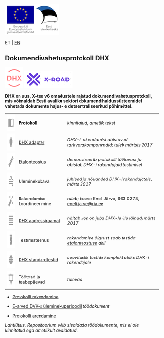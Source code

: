 ![](img/EL_struktuuri-_ja_investeerimisfondid_horisontaalne.jpg)

ET | [EN](docs/EN.md)

## Dokumendivahetusprotokoll DHX
![](docs/DHX.PNG)  ![](docs/X-ROAD.PNG)

__DHX on uus, X-tee v6 omadustele rajatud dokumendivahetusprotokoll, mis võimaldab Eesti avaliku sektori dokumendihaldussüsteemidel vahetada dokumente hajus- e detsentraliseeritud põhimõttel.__

|     |   |   |
|-----|-------------|-----|
| <img src="img/01-book-open-variant.png" width="56" height="56"> | __[Protokoll](https://e-gov.github.io/DHX)__ | _kinnitatud, ametlik tekst_ |
| <img src="img/01-power-plug.png" width="56" height="56"> | [DHX adapter](https://github.com/e-gov/DHX-adapter) |  _DHX-i rakendamist abistavad tarkvarakomponendid; tuleb märtsis 2017_ |
| <img src="img/01-ruler.png" width="56" height="56"> | [Etalonteostus](https://github.com/e-gov/DHX-etalon) | _demonstreerib protokolli töötavust ja abistab DHX-i rakendajaid testimisel_ |
| <img src="img/01-weather-windy.png" width="56" height="56"> | Üleminekukava | _juhised ja nõuanded DHX-i rakendajatele; märts 2017_ |
| <img src="img/01-auto-fix.png" width="56" height="56"> | Rakendamise koordineerimine | _tuleb_; teave: Eneli Järve, 663 0278, eneli.jarve@ria.ee |
| <img src="img/01-format-align-justify.png" width="56" height="56"> | [DHX aadressiraamat](docs/DHX-aadressiraamat.md) | _näitab kes on juba DHX-le üle läinud; märts 2017_  |
| <img src="img/01-test-tube.png" width="56" height="56"> | Testimisteenus | _rakendamise õigsust saab testida [etalonteostuse](https://github.com/e-gov/DHX-etalon) abil_ |
| <img src="img/01-bug.png" width="56" height="56"> | [DHX standardtestid](docs/Standardtestid.md) | _soovituslik testide komplekt abiks DHX-i rakendajale_ |
| <img src="img/01-presentation.png" alt="alt text" width="56" height="56"> | Töötoad ja teabepäevad | _tulevad_ |

- [Protokolli rakendamine](docs/Rakendamine.md)

- [E-arved DVK-s üleminekuperioodil](docs/E-arved.md) _töödokument_

- [Protokolli arendamine](docs/Arendamine.md)

_Lahtiütlus. Repositoorium võib sisaldada töödokumente, mis ei ole kinnitatud ega ametlikult avaldatud._
